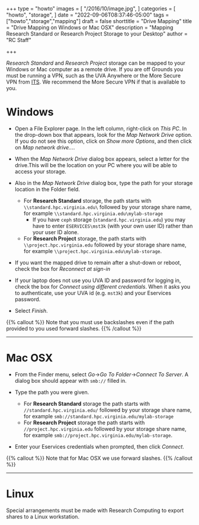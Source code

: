 +++
type = "howto"
images = [
  "/2016/10/image.jpg",
]
categories = [
  "howto",
  "storage",
]
date = "2022-09-06T08:37:46-05:00"
tags = ["howto","storage","mapping"]
draft = false
shorttitle = "Drive Mapping"
title = "Drive Mapping on Windows or Mac OSX"
description = "Mapping Research Standard or Research Project Storage to your Desktop"
author = "RC Staff"

+++

_Research Standard_ and _Research Project_ storage can be mapped to your Windows or Mac computer as a remote drive.  If you are off Grounds you must be running a VPN, such as the UVA Anywhere or the More Secure VPN from [ITS](https://virginia.service-now.com/its?id=itsweb_kb_article&sys_id=f24e5cdfdb3acb804f32fb671d9619d0).  We recommend the More Secure VPN if that is available to you.

# Windows

* Open a File Explorer page.  In the left column, right-click on *This PC*.  In the drop-down box that appears, look for the *Map Network Drive* option. If you do not see this option, click on *Show more Options*, and then click on *Map network drive...*. 
* When the *Map Network Drive* dialog box appears, select a letter for the drive.This will be the location on your PC where you will be able to access your storage.
* Also in the *Map Network Drive* dialog box, type the path for your storage location in the Folder field. 
    * For **Research Standard** storage, the path starts with `\\standard.hpc.virginia.edu\` followed by your storage share name, for example `\\standard.hpc.virginia.edu\mylab-storage`
      * If you have `ceph` storage (`standard.hpc.virginia.edu`) you may have to enter `ESERVICES\mst3k` (with your own user ID) rather than your user ID alone.
    * For **Research Project** storage, the path starts with `\\project.hpc.virginia.edu` followed by your storage share name, for example `\\project.hpc.virginia.edu\mylab-storage`. 
    
* If you want the mapped drive to remain after a shut-down or reboot, check the box for *Reconnect at sign-in*
* If your laptop does not use you UVA ID and password for logging in, check the box for *Connect using different credentials*.  When it asks you to authenticate, use your UVA id (e.g. `mst3k`) and your Eservices password.
* Select *Finish*.
        
{{% callout %}}
Note that you must use backslashes even if the path provided to you used forward slashes.
{{% /callout %}}


---

# Mac OSX

* From the Finder menu, select *Go*->*Go To Folder*->*Connect To Server*.  A dialog box should appear with `smb://` filled in. 
* Type the path you were given.
    * For **Research Standard** storage the path starts with `//standard.hpc.virginia.edu/` followed by your storage share name, for example `smb://standard.hpc.virginia.edu/mylab-storage`
    * For **Research Project** storage the path starts with `//project.hpc.virginia.edu` followed by your storage share name, for example `smb://project.hpc.virginia.edu/mylab-storage`.  
            
* Enter your Eservices credentials when prompted, then click *Connect*.

{{% callout %}}
Note that for Mac OSX we use forward slashes. 
{{% /callout %}} 

---

# Linux

Special arrangements must be made with Research Computing to export shares to a Linux workstation.

